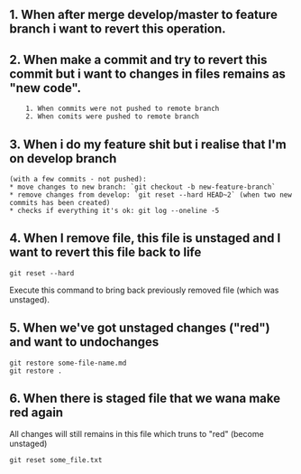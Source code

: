 ## 1. When after merge develop/master to feature branch i want to revert this operation. 
	

## 2. When make a commit and try to revert this commit but i want to changes in files remains as "new code". 
		1. When commits were not pushed to remote branch 
		2. When comits were pushed to remote branch  

## 3. When i do my feature shit but i realise that I'm on develop branch 
	(with a few commits - not pushed):
	* move changes to new branch: `git checkout -b new-feature-branch`
	* remove changes from develop: `git reset --hard HEAD~2` (when two new commits has been created)
	* checks if everything it's ok: git log --oneline -5
	
## 4. When I remove file, this file is unstaged and I want to revert this file back to life

```
git reset --hard 
```		

Execute this command to bring back previously removed file (which was unstaged).	 
	
## 5. When we've got unstaged changes ("red") and want to undochanges

```
git restore some-file-name.md
git restore .
```

## 6. When there is staged file that we wana make red again
All changes will still remains in this file which truns to "red" (become unstaged)
```
git reset some_file.txt
```	
